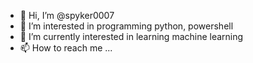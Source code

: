- 👋 Hi, I’m @spyker0007
- 👀 I’m interested in programming python, powershell
- 🌱 I’m currently interested in learning machine learning
- 📫 How to reach me ...

<!---
spyker0007/spyker0007 is a ✨ special ✨ repository because its `README.md` (this file) appears on your GitHub profile.
You can click the Preview link to take a look at your changes.
--->
